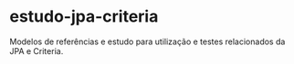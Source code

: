 # estudo-jpa-criteria
Modelos de referências e estudo para utilização e testes relacionados da JPA e Criteria.
